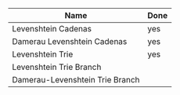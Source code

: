 |Name|Done|
|---|---|
|Levenshtein Cadenas|yes|
|Damerau Levenshtein Cadenas|yes|
|Levenshtein Trie|yes|
|Levenshtein Trie Branch| |
|Damerau-Levenshtein Trie Branch| |

